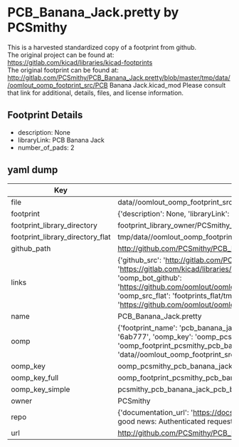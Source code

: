 # PCB_Banana_Jack.pretty by PCSmithy  
This is a harvested standardized copy of a footprint from github.  
The original project can be found at:  
https://gitlab.com/kicad/libraries/kicad-footprints  
The original footprint can be found at:
http://gitlab.com/PCSmithy/PCB_Banana_Jack.pretty/blob/master/tmp/data//oomlout_oomp_footprint_src/PCB Banana Jack.kicad_mod
Please consult that link for additional, details, files, and license information.  
## Footprint Details
* description: None  
* libraryLink: PCB Banana Jack  
* number_of_pads: 2  
## yaml dump  
| Key | Value |  
| --- | --- |  
| file | data//oomlout_oomp_footprint_src/PCB_Banana_Jack.pretty/PCB Banana Jack.kicad_mod |  
| footprint | {'description': None, 'libraryLink': 'PCB Banana Jack', 'number_of_pads': 2} |  
| footprint_library_directory | footprint_library_owner/PCSmithy_PCB_Banana_Jack.pretty |  
| footprint_library_directory_flat | tmp/data//oomlout_oomp_footprint_src/footprints_flat/pcsmithy_pcb_banana_jack_pcb_banana_jack/working |  
| github_path | http://github.com/PCSmithy/PCB_Banana_Jack.pretty/blob/master/tmp/data//oomlout_oomp_footprint_src/PCB Banana Jack.kicad_mod |  
| links | {'github_src': 'http://gitlab.com/PCSmithy/PCB_Banana_Jack.pretty/blob/master/tmp/data//oomlout_oomp_footprint_src/PCB Banana Jack.kicad_mod', 'github_src_repo': 'https://gitlab.com/kicad/libraries/kicad-footprints', 'oomp_bot': 'tmp/data//oomlout_oomp_footprint_src/footprints/pcsmithy_pcb_banana_jack_pcb_banana_jack/working', 'oomp_bot_github': 'https://github.com/oomlout/oomlout_oomp_footprint_bot/tree/main/tmp/data//oomlout_oomp_footprint_src/footprints/pcsmithy_pcb_banana_jack_pcb_banana_jack/working', 'oomp_src_flat': 'footprints_flat/tmp/data//oomlout_oomp_footprint_src/footprints_flat/pcsmithy_pcb_banana_jack_pcb_banana_jack/working', 'oomp_src_flat_github': 'https://github.com/oomlout/oomlout_oomp_footprint_src/tree/main/tmp/data//oomlout_oomp_footprint_src/footprints_flat/pcsmithy_pcb_banana_jack_pcb_banana_jack/working'} |  
| name | PCB_Banana_Jack.pretty |  
| oomp | {'footprint_name': 'pcb_banana_jack', 'library_name': 'pcb_banana_jack', 'md5': '6ab77720c15da3f8da96d0110fe87b78', 'md5_10': '6ab77720c1', 'md5_5': '6ab77', 'md5_6': '6ab777', 'oomp_key': 'oomp_pcsmithy_pcb_banana_jack_pcb_banana_jack', 'oomp_key_extra': 'oomp_footprint_pcsmithy_pcb_banana_jack_pcb_banana_jack', 'oomp_key_full': 'oomp_footprint_pcsmithy_pcb_banana_jack_pcb_banana_jack_6ab777', 'oomp_key_simple': 'pcsmithy_pcb_banana_jack_pcb_banana_jack', 'original_filename': 'data//oomlout_oomp_footprint_src/PCB_Banana_Jack.pretty/PCB Banana Jack.kicad_mod', 'owner_name': 'pcsmithy'} |  
| oomp_key | oomp_pcsmithy_pcb_banana_jack_pcb_banana_jack |  
| oomp_key_full | oomp_footprint_pcsmithy_pcb_banana_jack_pcb_banana_jack |  
| oomp_key_simple | pcsmithy_pcb_banana_jack_pcb_banana_jack |  
| owner | PCSmithy |  
| repo | {'documentation_url': 'https://docs.github.com/rest/overview/resources-in-the-rest-api#rate-limiting', 'message': "API rate limit exceeded for 84.66.142.224. (But here's the good news: Authenticated requests get a higher rate limit. Check out the documentation for more details.)"} |  
| url | http://github.com/PCSmithy/PCB_Banana_Jack.pretty |  

